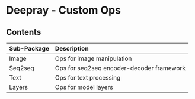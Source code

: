 # Deepray - Custom Ops

## Contents
| Sub-Package  | Description                             |
|:----------------------- |:-----------------------------|
| Image | Ops for image manipulation   |
| Seq2seq | Ops for seq2seq encoder-decoder framework |
| Text |  Ops for text processing  |
| Layers |  Ops for model layers  |
